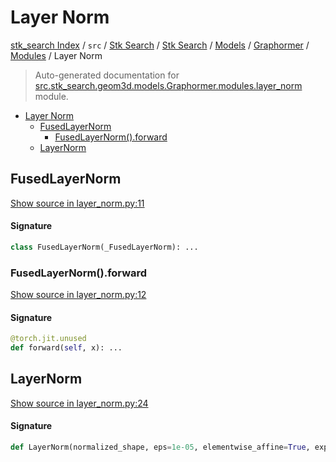 # Layer Norm

[stk_search Index](../../../../../../README.md#stk_search-index) / `src` / [Stk Search](../../../../index.md#stk-search) / [Stk Search](../../../../index.md#stk-search) / [Models](../../index.md#models) / [Graphormer](../index.md#graphormer) / [Modules](./index.md#modules) / Layer Norm

> Auto-generated documentation for [src.stk_search.geom3d.models.Graphormer.modules.layer_norm](https://github.com/mohammedazzouzi15/STK_search/blob/main/src/stk_search/geom3d/models/Graphormer/modules/layer_norm.py) module.

- [Layer Norm](#layer-norm)
  - [FusedLayerNorm](#fusedlayernorm)
    - [FusedLayerNorm().forward](#fusedlayernorm()forward)
  - [LayerNorm](#layernorm)

## FusedLayerNorm

[Show source in layer_norm.py:11](https://github.com/mohammedazzouzi15/STK_search/blob/main/src/stk_search/geom3d/models/Graphormer/modules/layer_norm.py#L11)

#### Signature

```python
class FusedLayerNorm(_FusedLayerNorm): ...
```

### FusedLayerNorm().forward

[Show source in layer_norm.py:12](https://github.com/mohammedazzouzi15/STK_search/blob/main/src/stk_search/geom3d/models/Graphormer/modules/layer_norm.py#L12)

#### Signature

```python
@torch.jit.unused
def forward(self, x): ...
```



## LayerNorm

[Show source in layer_norm.py:24](https://github.com/mohammedazzouzi15/STK_search/blob/main/src/stk_search/geom3d/models/Graphormer/modules/layer_norm.py#L24)

#### Signature

```python
def LayerNorm(normalized_shape, eps=1e-05, elementwise_affine=True, export=False): ...
```